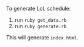 To generate LoL schedule:

1. run `ruby get_data.rb`
2. run `ruby generate.rb`

This will generate `index.html`.